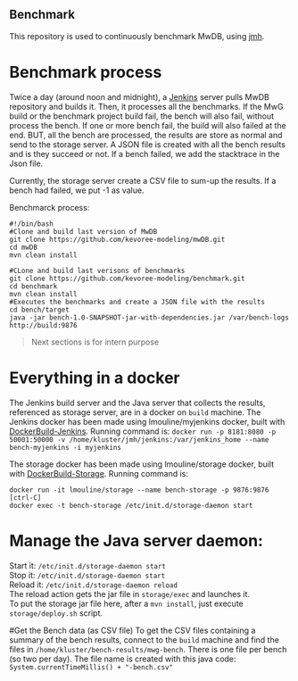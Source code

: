 Benchmark
---

This repository is used to continuously benchmark MwDB, using [jmh](http://openjdk.java.net/projects/code-tools/jmh/).

# Benchmark process
Twice a day (around noon and midnight), a [Jenkins](https://jenkins.io/) server pulls MwDB repository and builds it. Then, it processes all the benchmarks. If the MwG build or the benchmark project build fail, the bench will also fail, without process the bench. 
If one or more bench fail, the build will also failed at the end. BUT, all the bench are processed, the results are store as normal and send to the storage server. A JSON file is created with all the bench results and is they succeed or not. If a bench failed, we add the stacktrace in the Json file.

Currently, the storage server create a CSV file to sum-up the results. If a bench had failed, we put -1 as value.

Benchmarck process:
``` shell
#!/bin/bash
#Clone and build last version of MwDB
git clone https://github.com/kevoree-modeling/mwDB.git
cd mwDB
mvn clean install

#CLone and build last verisons of benchmarks
git clone https://github.com/kevoree-modeling/benchmark.git
cd benchmark
mvn clean install
#Executes the benchmarks and create a JSON file with the results
cd bench/target
java -jar bench-1.0-SNAPSHOT-jar-with-dependencies.jar /var/bench-logs http://build:9876

```

> Next sections is for intern purpose

# Everything in a docker
The Jenkins build server and the Java server that collects the results, referenced as storage server, are in a docker on `build` machine.
The Jenkins docker has been made using lmouline/myjenkins docker, built with [DockerBuild-Jenkins](https://github.com/kevoree-modeling/benchmark/blob/master/dockerbuilds/jenkins/DockerBuild-Jenkins). Running command is: 
`docker run -p 8181:8080 -p 50001:50000 -v /home/kluster/jmh/jenkins:/var/jenkins_home --name bench-myjenkins -i myjenkins`

The storage docker has been made using lmouline/storage docker, built with [DockerBuild-Storage](https://github.com/kevoree-modeling/benchmark/blob/master/dockerbuilds/storage/DockerBuild-Storage). Running command is:
``` shell
docker run -it lmouline/storage --name bench-storage -p 9876:9876
[ctrl-C]
docker exec -t bench-storage /etc/init.d/storage-daemon start
```

# Manage the Java server daemon:
Start it: `/etc/init.d/storage-daemon start` <br>
Stop it: `/etc/init.d/storage-daemon start` <br>
Reload it: `/etc/init.d/storage-daemon reload` <br>
The reload action gets the jar file in `storage/exec` and launches it. <br>
To put the storage jar file here, after a `mvn install`, just execute `storage/deploy.sh` script. <br>

#Get the Bench data (as CSV file)
To get the CSV files containing a summary of the bench results, connect to the `build` machine and find the files in `/home/kluster/bench-results/mwg-bench`.
There is one file per bench (so two per day). The file name is created with this java code: 
`System.currentTimeMillis() + "-bench.csv"`
